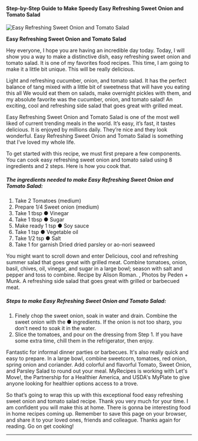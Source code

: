             

#### Step-by-Step Guide to Make Speedy Easy Refreshing Sweet Onion and Tomato Salad

![Easy Refreshing Sweet Onion and Tomato Salad](https://img-global.cpcdn.com/recipes/6179131122253824/751x532cq70/easy-refreshing-sweet-onion-and-tomato-salad-recipe-main-photo.jpg)

**Easy Refreshing Sweet Onion and Tomato Salad**

Hey everyone, I hope you are having an incredible day today. Today, I will show you a way to make a distinctive dish, easy refreshing sweet onion and tomato salad. It is one of my favorites food recipes. This time, I am going to make it a little bit unique. This will be really delicious.

Light and refreshing cucumber, onion, and tomato salad. It has the perfect balance of tang mixed with a little bit of sweetness that will have you eating this all We would eat them on salads, make overnight pickles with them, and my absolute favorite was the cucumber, onion, and tomato salad! An exciting, cool and refreshing side salad that goes great with grilled meat.

Easy Refreshing Sweet Onion and Tomato Salad is one of the most well liked of current trending meals in the world. It’s easy, it’s fast, it tastes delicious. It is enjoyed by millions daily. They’re nice and they look wonderful. Easy Refreshing Sweet Onion and Tomato Salad is something that I’ve loved my whole life.

To get started with this recipe, we must first prepare a few components. You can cook easy refreshing sweet onion and tomato salad using 8 ingredients and 2 steps. Here is how you cook that.

##### The ingredients needed to make Easy Refreshing Sweet Onion and Tomato Salad:

1.  Take 2 Tomatoes (medium)
2.  Prepare 1/4 Sweet onion (medium)
3.  Take 1 tbsp ● Vinegar
4.  Take 1 tbsp ● Sugar
5.  Make ready 1 tsp ● Soy sauce
6.  Take 1 tsp ● Vegetable oil
7.  Take 1/2 tsp ● Salt
8.  Take 1 for garnish Dried dried parsley or ao-nori seaweed

You might want to scroll down and enter Delicious, cool and refreshing summer salad that goes great with grilled meat. Combine tomatoes, onion, basil, chives, oil, vinegar, and sugar in a large bowl; season with salt and pepper and toss to combine. Recipe by Alison Roman. , Photos by Peden + Munk. A refreshing side salad that goes great with grilled or barbecued meat.

##### Steps to make Easy Refreshing Sweet Onion and Tomato Salad:

1.  Finely chop the sweet onion, soak in water and drain. Combine the sweet onion with the ● ingredients. If the onion is not too sharp, you don't need to soak it in the water.
2.  Slice the tomatoes, and pour on the dressing from Step 1. If you have some extra time, chill them in the refrigerator, then enjoy.

Fantastic for informal dinner parties or barbecues. It's also really quick and easy to prepare. In a large bowl, combine sweetcorn, tomatoes, red onion, spring onion and coriander. Add colorful and flavorful Tomato, Sweet Onion, and Parsley Salad to round out your meal. MyRecipes is working with Let's Move!, the Partnership for a Healthier America, and USDA's MyPlate to give anyone looking for healthier options access to a trove.

So that’s going to wrap this up with this exceptional food easy refreshing sweet onion and tomato salad recipe. Thank you very much for your time. I am confident you will make this at home. There is gonna be interesting food in home recipes coming up. Remember to save this page on your browser, and share it to your loved ones, friends and colleague. Thanks again for reading. Go on get cooking!

* * *